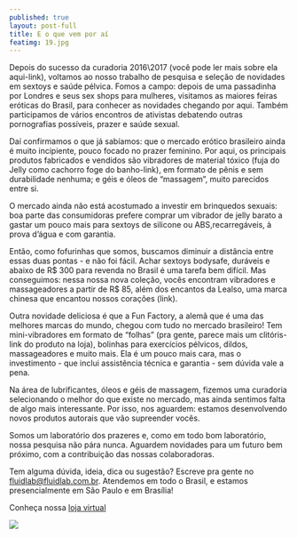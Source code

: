 ```yaml
---
published: true
layout: post-full
title: E o que vem por aí 
featimg: 19.jpg
---
```


Depois do sucesso da curadoria 2016\2017 (você pode ler mais sobre ela aqui-link), voltamos ao nosso trabalho de pesquisa e seleção de novidades em sextoys e saúde pélvica. Fomos a campo: depois de uma passadinha por Londres e seus sex shops para mulheres, visitamos as maiores feiras eróticas do Brasil, para conhecer as novidades chegando por aqui. Também participamos de vários encontros de ativistas debatendo outras pornografias possíveis, prazer e saúde sexual.   

Daí confirmamos o que já sabíamos: que o mercado erótico brasileiro ainda é muito incipiente, pouco focado no prazer feminino. Por aqui, os principais produtos fabricados e vendidos são vibradores de material tóxico (fuja do Jelly como cachorro foge do banho-link), em formato de pênis e sem durabilidade nenhuma; e géis e óleos de “massagem”, muito parecidos entre si.  

O mercado ainda não está acostumado a investir em brinquedos sexuais: boa parte das consumidoras prefere comprar um vibrador de jelly barato a gastar um pouco mais para sextoys de silicone ou ABS,recarregáveis, à prova d’água e com garantia. 

Então, como fofurinhas que somos, buscamos diminuir a distância entre essas duas pontas - e não foi fácil. Achar sextoys bodysafe, duráveis e abaixo de R$ 300 para revenda no Brasil é uma tarefa bem difícil. Mas conseguimos: nessa nossa nova coleção, vocês encontram vibradores e massageadores a partir de R$ 85, além dos encantos da Lealso, uma marca chinesa que encantou nossos corações (link).

Outra novidade deliciosa é que a Fun Factory, a alemã que é uma das melhores marcas do mundo, chegou com tudo no mercado brasileiro! Tem mini-vibradores em formato de “folhas” (pra gente, parece mais um clitóris- link do produto na loja), bolinhas para exercícios pélvicos, dildos, massageadores e muito mais. Ela é um pouco mais cara, mas o investimento - que inclui assistência técnica e garantia - sem dúvida vale a pena.

Na área de lubrificantes, óleos e géis de massagem, fizemos uma curadoria selecionando o melhor do que existe no mercado, mas ainda sentimos falta de algo mais interessante. Por isso, nos aguardem: estamos desenvolvendo novos produtos autorais que vão supreender vocês.

Somos um laboratório dos prazeres e, como em todo bom laboratório, nossa pesquisa não pára nunca. Aguardem novidades para um futuro bem próximo, com a contribuição das nossas colaboradoras. 

Tem alguma dúvida, ideia, dica ou sugestão? Escreve pra gente no fluidlab@fluidlab.com.br. Atendemos em todo o Brasil, e estamos presencialmente em São Paulo e em Brasília!


Conheça nossa [loja virtual](http://laboratoriodosprazeres.com.br/)

![]({{site.baseurl}}/media/Screenshot%20from%202017-09-04%2011%3A31%3A00.png)
